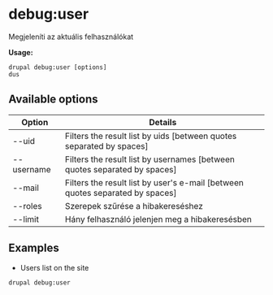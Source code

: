 # debug:user
Megjeleníti az aktuális felhasználókat

**Usage:**
```
drupal debug:user [options]
dus
```

## Available options
Option | Details
-------|-------------
--uid | Filters the result list by uids [between quotes separated by spaces]
--username | Filters the result list by usernames [between quotes separated by spaces]
--mail | Filters the result list by user's e-mail [between quotes separated by spaces]
--roles | Szerepek szűrése a hibakereséshez
--limit | Hány felhasználó jelenjen meg a hibakeresésben

## Examples
* Users list on the site
```
drupal debug:user
```
